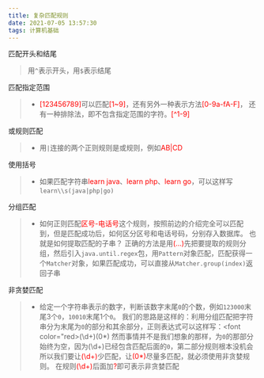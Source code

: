 ```yaml
---
title: 复杂匹配规则
date: 2021-07-05 13:57:30
tags: 计算机基础
---
```

匹配开头和结尾
>用`^`表示开头，用`$`表示结尾

匹配指定范围
> * <font color="red">[123456789]</font>可以匹配<font color="red">[1~9]</font>，还有另外一种表示方法<font color="red">[0-9a-fA-F]</font>，
> 还有一种排除法，即不包含指定范围的字符。<font color="red">[^1-9]</font>

或规则匹配
>* 用`|`连接的两个正则规则是或规则，例如<font color="red">AB|CD</font>

使用括号
>* 如果匹配字符串<font color="red">learn java</font>、<font color="red">learn php</font>、<font color="red">learn go</font>，可以这样写`learn\\s(java|php|go)`

分组匹配
>* 如何正则匹配<font color="red">区号-电话号</font>这个规则，按照前边的介绍完全可以匹配到，但是匹配成功后，如何区分区号和电话号码，分别存入数据库。
>也就是如何提取匹配的子串？
> 正确的方法是用<font color="red">(...)</font>先把要提取的规则分组，然后引入`java.until.regex`包，用`Pattern`对象匹配，匹配获得一个`Matcher`对象，如果匹配成功，可以直接从`Matcher.group(index)`返回子串

非贪婪匹配
>* 给定一个字符串表示的数字，判断该数字末尾`0`的个数，例如`123000`末尾3个`0`，`10010`末尾1个`0`。
> 我们的思路是这样的：利用分组匹配把字符串分为末尾为`0`的部分和其余部分，正则表达式可以这样写：<font color="red>(\d+)(0*)</font>
> 然而事情并不是我们想象的那样，为`0`的那部分始终为空，因为<font>(\d+)</font>已经包含匹配后面的`0`，第二部分规则根本没机会
> 所以我们要让<font color="red">(\d+)</font>少匹配，让<font color="red">(0*)</font>尽量多匹配，就必须使用非贪婪规则。
> 在规则<font color="red">(\d+)</font>后面加<font color="red">?</font>即可表示非贪婪匹配

